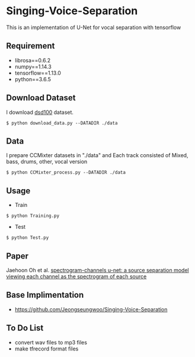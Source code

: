 # Singing-Voice-Separation
This is an implementation of U-Net for vocal separation with tensorflow

## Requirement
- librosa==0.6.2
- numpy==1.14.3
- tensorflow==1.13.0
- python==3.6.5

## Download Dataset
I download [dsd100](https://sigsep.github.io/datasets/dsd100.html) dataset.
<pre><code>$ python download_data.py --DATADIR ./data </code></pre>

## Data
I prepare CCMixter datasets in "./data" and Each track consisted of Mixed, bass, drums, other, vocal version
<pre><code>$ python CCMixter_process.py --DATADIR ./data </code></pre>

## Usage
- Train
<pre><code>$ python Training.py</code></pre>
- Test
<pre><code>$ python Test.py</code></pre>

## Paper
Jaehoon Oh et al. [spectrogram-channels u-net: a source separation model viewing each channel as the spectrogram of each source](https://arxiv.org/abs/1810.11520)

## Base Implimentation
* https://github.com/Jeongseungwoo/Singing-Voice-Separation

## To Do List
* convert wav files to mp3 files
* make tfrecord format files

